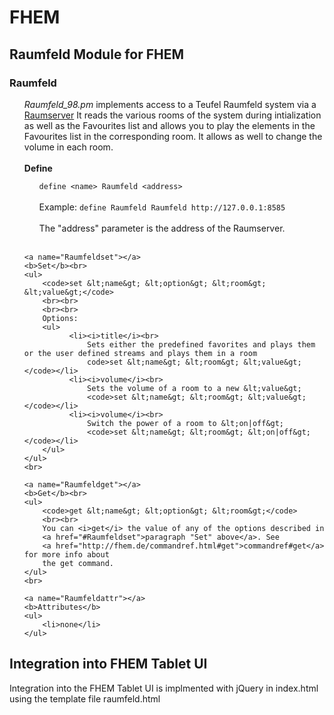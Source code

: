 # FHEM

## Raumfeld Module for FHEM

<a name="Raumfeld"></a>
<h3>Raumfeld</h3>
<ul>
    <i>Raumfeld_98.pm</i> implements access to a Teufel Raumfeld system via a <a href="https://github.com/ChriD/Raumserver">Raumserver</a>
    It reads the various rooms of the system during intialization as well as the Favourites list and allows you to play the elements in the Favourites list in the
    corresponding room. It allows as well to change the volume in each room. 
    <br><br>
    <a name="Raumfelddefine"></a>
    <b>Define</b>
    <ul>
        <code>define &lt;name&gt; Raumfeld &lt;address&gt;</code>
        <br><br>
        Example: <code>define Raumfeld Raumfeld http://127.0.0.1:8585</code>
        <br><br>
        The "address" parameter is the address of the Raumserver.
    </ul>
    <br>
    
    <a name="Raumfeldset"></a>
    <b>Set</b><br>
    <ul>
        <code>set &lt;name&gt; &lt;option&gt; &lt;room&gt; &lt;value&gt;</code>
        <br><br>
        <br><br>
        Options:
        <ul>
              <li><i>title</i><br>
                  Sets either the predefined favorites and plays them or the user defined streams and plays them in a room
                  code>set &lt;name&gt; &lt;room&gt; &lt;value&gt;</code></li>
              <li><i>volume</i><br>
                  Sets the volume of a room to a new &lt;value&gt;
                  <code>set &lt;name&gt; &lt;room&gt; &lt;value&gt;</code></li>
              <li><i>volume</i><br>
                  Switch the power of a room to &lt;on|off&gt;
                  <code>set &lt;name&gt; &lt;room&gt; &lt;on|off&gt;</code></li>
        </ul>
    </ul>
    <br>

    <a name="Raumfeldget"></a>
    <b>Get</b><br>
    <ul>
        <code>get &lt;name&gt; &lt;option&gt; &lt;room&gt;</code>
        <br><br>
        You can <i>get</i> the value of any of the options described in 
        <a href="#Raumfeldset">paragraph "Set" above</a>. See 
        <a href="http://fhem.de/commandref.html#get">commandref#get</a> for more info about 
        the get command.
    </ul>
    <br>
    
    <a name="Raumfeldattr"></a>
    <b>Attributes</b>
    <ul>
        <li>none</li>
    </ul>
</ul>


## Integration into FHEM Tablet UI

Integration into the FHEM Tablet UI is implmented with jQuery in index.html using the template file raumfeld.html